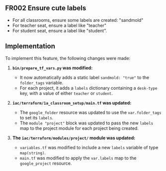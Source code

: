 ## FR002 Ensure cute labels

* For all classrooms, ensure some labels are created: "sandmold"
* For teacher seat, ensure a label like "teacher"
* For student seat, ensure a label like "student".

## Implementation

To implement this feature, the following changes were made:

1.  **`bin/prepare_tf_vars.py` was modified:**
    *   It now automatically adds a static label `sandmold: "true"` to the `folder_tags` variable.
    *   For each project, it adds a `labels` dictionary containing a `desk-type` key, with a value of either `teacher` or `student`.

2.  **`iac/terraform/1a_classroom_setup/main.tf` was updated:**
    *   The `google_folder` resource was updated to use the `var.folder_tags` to set its `labels`.
    *   The `module "project"` block was updated to pass the new `labels` map to the project module for each project being created.

3.  **The `iac/terraform/modules/project/` module was updated:**
    *   `variables.tf` was modified to include a new `labels` variable of type `map(string)`.
    *   `main.tf` was modified to apply the `var.labels` map to the `google_project` resource.